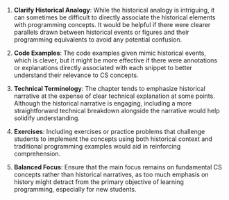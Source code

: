 

1. **Clarify Historical Analogy**: While the historical analogy is intriguing, it can sometimes be difficult to directly associate the historical elements with programming concepts. It would be helpful if there were clearer parallels drawn between historical events or figures and their programming equivalents to avoid any potential confusion.

2. **Code Examples**: The code examples given mimic historical events, which is clever, but it might be more effective if there were annotations or explanations directly associated with each snippet to better understand their relevance to CS concepts.

3. **Technical Terminology**: The chapter tends to emphasize historical narrative at the expense of clear technical explanation at some points. Although the historical narrative is engaging, including a more straightforward technical breakdown alongside the narrative would help solidify understanding.

4. **Exercises**: Including exercises or practice problems that challenge students to implement the concepts using both historical context and traditional programming examples would aid in reinforcing comprehension.

5. **Balanced Focus**: Ensure that the main focus remains on fundamental CS concepts rather than historical narratives, as too much emphasis on history might detract from the primary objective of learning programming, especially for new students.